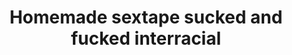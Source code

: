 ---
layout: post
title: Homemade sextape sucked and fucked interracial
duration: '28:27'
view: 215
rate: 2
video: 'https://flashservice.xvideos.com/embedframe/10000299'
category: 
 - black
 - sextape
tags: 
 - big-black-cock
priority: 0.9
changefreq: daily
---